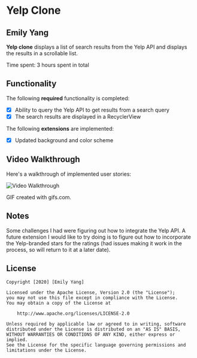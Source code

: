 # Yelp Clone 

## Emily Yang

**Yelp clone** displays a list of search results from the Yelp API and displays the results in a scrollable list. 

Time spent: 3 hours spent in total

## Functionality 

The following **required** functionality is completed:

* [X] Ability to query the Yelp API to get results from a search query
* [X] The search results are displayed in a RecyclerView

The following **extensions** are implemented:

* [X] Updated background and color scheme

## Video Walkthrough

Here's a walkthrough of implemented user stories:

<img src='https://gifs.com/gif/cs194a-yelpclone-OM4pXp' title='Video Walkthrough' width='' alt='Video Walkthrough' />

GIF created with gifs.com.

## Notes

Some challenges I had were figuring out how to integrate the Yelp API. A future extension I would like to try doing is to
figure out how to incorporate the Yelp-branded stars for the ratings (had issues making it work in the process, so will
return to it at a later date).

## License

    Copyright [2020] [Emily Yang]

    Licensed under the Apache License, Version 2.0 (the "License");
    you may not use this file except in compliance with the License.
    You may obtain a copy of the License at

        http://www.apache.org/licenses/LICENSE-2.0

    Unless required by applicable law or agreed to in writing, software
    distributed under the License is distributed on an "AS IS" BASIS,
    WITHOUT WARRANTIES OR CONDITIONS OF ANY KIND, either express or implied.
    See the License for the specific language governing permissions and
    limitations under the License.
